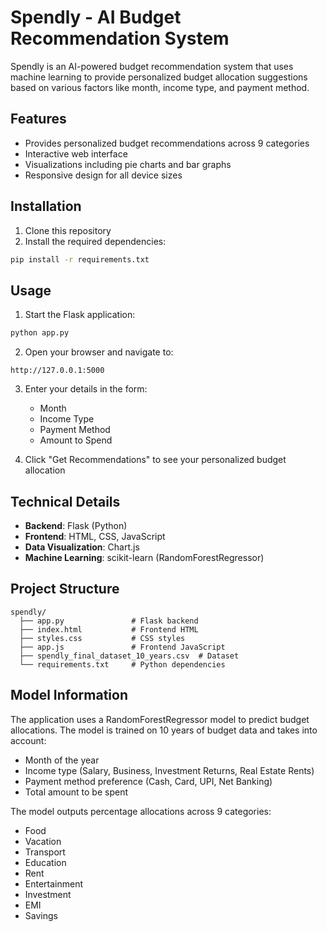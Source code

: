 # Spendly - AI Budget Recommendation System

Spendly is an AI-powered budget recommendation system that uses machine learning to provide personalized budget allocation suggestions based on various factors like month, income type, and payment method.

## Features

- Provides personalized budget recommendations across 9 categories
- Interactive web interface
- Visualizations including pie charts and bar graphs
- Responsive design for all device sizes

## Installation

1. Clone this repository
2. Install the required dependencies:

```bash
pip install -r requirements.txt
```

## Usage

1. Start the Flask application:

```bash
python app.py
```

2. Open your browser and navigate to:

```
http://127.0.0.1:5000
```

3. Enter your details in the form:
   - Month
   - Income Type
   - Payment Method
   - Amount to Spend

4. Click "Get Recommendations" to see your personalized budget allocation

## Technical Details

- **Backend**: Flask (Python)
- **Frontend**: HTML, CSS, JavaScript
- **Data Visualization**: Chart.js
- **Machine Learning**: scikit-learn (RandomForestRegressor)

## Project Structure

```
spendly/
  ├── app.py               # Flask backend
  ├── index.html           # Frontend HTML
  ├── styles.css           # CSS styles
  ├── app.js               # Frontend JavaScript
  ├── spendly_final_dataset_10_years.csv  # Dataset
  └── requirements.txt     # Python dependencies
```

## Model Information

The application uses a RandomForestRegressor model to predict budget allocations. The model is trained on 10 years of budget data and takes into account:

- Month of the year
- Income type (Salary, Business, Investment Returns, Real Estate Rents)
- Payment method preference (Cash, Card, UPI, Net Banking)
- Total amount to be spent

The model outputs percentage allocations across 9 categories:
- Food
- Vacation
- Transport
- Education
- Rent
- Entertainment
- Investment
- EMI
- Savings 